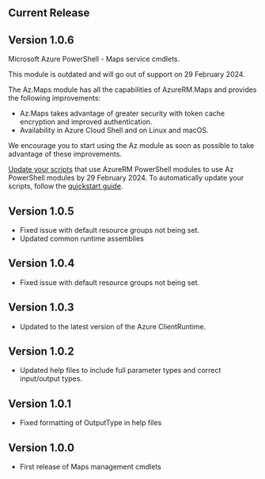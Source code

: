 <!--
    Please leave this section at the top of the change log.

    Changes for the current release should go under the section titled "Current Release", and should adhere to the following format:

    ## Current Release
    * Overview of change #1
        - Additional information about change #1
    * Overview of change #2
        - Additional information about change #2
        - Additional information about change #2
    * Overview of change #3
    * Overview of change #4
        - Additional information about change #4

    ## YYYY.MM.DD - Version X.Y.Z (Previous Release)
    * Overview of change #1
        - Additional information about change #1
-->
## Current Release

## Version 1.0.6
Microsoft Azure PowerShell - Maps service cmdlets.

This module is outdated and will go out of support on 29 February 2024.

The Az.Maps module has all the capabilities of AzureRM.Maps and provides the following improvements:
* Az.Maps takes advantage of greater security with token cache encryption and improved authentication.
* Availability in Azure Cloud Shell and on Linux and macOS.

We encourage you to start using the Az module as soon as possible to take advantage of these improvements.

[Update your scripts](https://aka.ms/azpsmigrate) that use AzureRM PowerShell modules to use Az PowerShell modules by 29 February 2024. To automatically update your scripts, follow the [quickstart guide](https://aka.ms/azpsmigratequick).

## Version 1.0.5
* Fixed issue with default resource groups not being set.
* Updated common runtime assemblies

## Version 1.0.4
* Fixed issue with default resource groups not being set.

## Version 1.0.3
* Updated to the latest version of the Azure ClientRuntime.

## Version 1.0.2
* Updated help files to include full parameter types and correct input/output types.

## Version 1.0.1
* Fixed formatting of OutputType in help files

## Version 1.0.0
* First release of Maps management cmdlets
